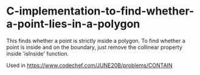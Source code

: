 # C-implementation-to-find-whether-a-point-lies-in-a-polygon

This finds whether a point is strictly inside a polygon.
To find whether a point is inside and on the boundary, just remove the collinear property inside 'isInside' function.

Used in https://www.codechef.com/JUNE20B/problems/CONTAIN
